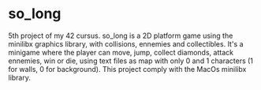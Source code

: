 # so_long
5th project of my 42 cursus. so_long is a 2D platform game using the minilibx graphics library, with collisions, ennemies and collectibles.
It's a minigame where the player can move, jump, collect diamonds, attack ennemies, win or die, using text files as map with only 0 and 1 characters (1 for walls, 0 for background).
This project comply with the MacOs minilibx library.
